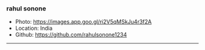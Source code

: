 ### rahul sonone
- Photo: https://images.app.goo.gl/ri2V5qMSkJu4r3f2A
- Location: India
- Github: https://github.com/rahulsonone1234
***
